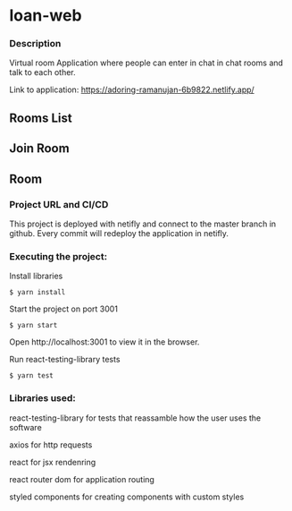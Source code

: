 # loan-web

### Description
Virtual room Application where people can enter in chat in chat rooms and talk to each other.

Link to application: https://adoring-ramanujan-6b9822.netlify.app/

## Rooms List

## Join Room

## Room

### Project URL and CI/CD

This project is deployed with netifly and connect to the master branch in github.
Every commit will redeploy the application in netifly.

### Executing the project:

Install libraries
```
$ yarn install
```

Start the project on port 3001
```
$ yarn start
```
Open http://localhost:3001 to view it in the browser.

Run react-testing-library tests
```
$ yarn test
```

### Libraries used:

react-testing-library for tests that reassamble how the user uses the software

axios for http requests

react for jsx rendenring

react router dom for application routing

styled components for creating components with custom styles
